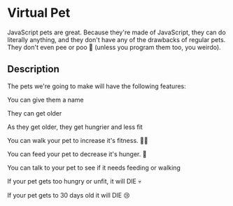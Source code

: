 # Virtual Pet

JavaScript pets are great. Because they're made of JavaScript, they can do literally anything, and they don't have any of the drawbacks of regular pets. They don't even pee or poo 💩 (unless you program them too, you weirdo).

## Description

The pets we're going to make will have the following features:

You can give them a name

They can get older

As they get older, they get hungrier and less fit

You can walk your pet to increase it's fitness. 🏃‍♂️

You can feed your pet to decrease it's hunger. 🍕

You can talk to your pet to see if it needs feeding or walking

If your pet gets too hungry or unfit, it will DIE 💀

If your pet gets to 30 days old it will DIE 😢

